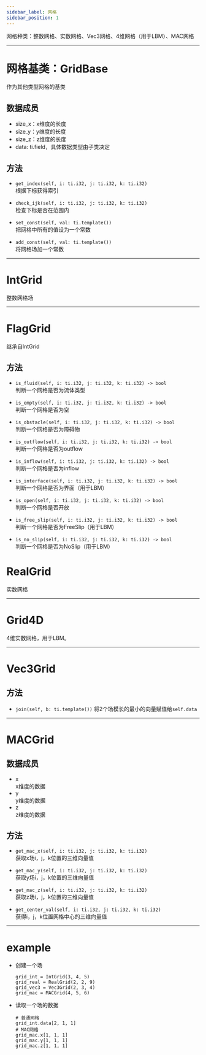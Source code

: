 ```yaml
---
sidebar_label: 网格
sidebar_position: 1
---
```


网格种类：整数网格、实数网格、Vec3网格、4维网格（用于LBM）、MAC网格

---

# 网格基类：GridBase
作为其他类型网格的基类
## 数据成员
+ size_x：x维度的长度  
+ size_y：y维度的长度  
+ size_z：z维度的长度 
+ data: ti.field，具体数据类型由子类决定
## 方法
+ ```get_index(self, i: ti.i32, j: ti.i32, k: ti.i32)```  
  根据下标获得索引

+ ```check_ijk(self, i: ti.i32, j: ti.i32, k: ti.i32)```  
  检查下标是否在范围内

+ ```set_const(self, val: ti.template())```  
  把网格中所有的值设为一个常数

+ ```add_const(self, val: ti.template())```  
  将网格场加一个常数

---

# IntGrid
整数网格场

---

# FlagGrid
继承自IntGrid
## 方法
+ ```is_fluid(self, i: ti.i32, j: ti.i32, k: ti.i32) -> bool```  
  判断一个网格是否为流体类型

+ ```is_empty(self, i: ti.i32, j: ti.i32, k: ti.i32) -> bool```  
  判断一个网格是否为空

+ ```is_obstacle(self, i: ti.i32, j: ti.i32, k: ti.i32) -> bool```  
  判断一个网格是否为障碍物

+ ```is_outflow(self, i: ti.i32, j: ti.i32, k: ti.i32) -> bool```  
  判断一个网格是否为outflow

+ ```is_inflow(self, i: ti.i32, j: ti.i32, k: ti.i32) -> bool```  
  判断一个网格是否为inflow

+ ```is_interface(self, i: ti.i32, j: ti.i32, k: ti.i32) -> bool```  
  判断一个网格是否为界面（用于LBM）

+ ```is_open(self, i: ti.i32, j: ti.i32, k: ti.i32) -> bool```  
  判断一个网格是否开放

+ ```is_free_slip(self, i: ti.i32, j: ti.i32, k: ti.i32) -> bool```  
  判断一个网格是否为FreeSlip（用于LBM）

+ ```is_no_slip(self, i: ti.i32, j: ti.i32, k: ti.i32) -> bool```  
  判断一个网格是否为NoSlip（用于LBM）

# RealGrid
实数网格

---

# Grid4D
4维实数网格，用于LBM。

---

# Vec3Grid
## 方法
+ ```join(self, b: ti.template())```
  将2个场模长的最小的向量赋值给`self.data`

---

# MACGrid
## 数据成员
+ x  
  x维度的数据
+ y  
  y维度的数据
+ z  
  z维度的数据
## 方法
+ ```get_mac_x(self, i: ti.i32, j: ti.i32, k: ti.i32)```  
  获取x场i，j，k位置的三维向量值

+ ```get_mac_y(self, i: ti.i32, j: ti.i32, k: ti.i32)```  
  获取y场i，j，k位置的三维向量值

+ ```get_mac_z(self, i: ti.i32, j: ti.i32, k: ti.i32)```  
  获取z场i，j，k位置的三维向量值

+ ```get_center_val(self, i: ti.i32, j: ti.i32, k: ti.i32)```  
  获得i，j，k位置网格中心的三维向量值

---

# example
+ 创建一个场
  ```
  grid_int = IntGrid(3, 4, 5)
  grid_real = RealGrid(2, 2, 9)
  grid_vec3 = Vec3Grid(2, 3, 4)
  grid_mac = MACGrid(4, 5, 6)
  ```
+ 读取一个场的数据
  ```
  # 普通网格
  grid_int.data[2, 1, 1]
  # MAC网格
  grid_mac.x[1, 1, 1]
  grid_mac.y[1, 1, 1]
  grid_mac.z[1, 1, 1]
  ```